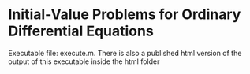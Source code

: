 # Initial-Value Problems for Ordinary Differential Equations

Executable file: execute.m.
There is also a published html version of the output of this executable inside the html folder
